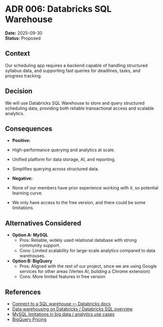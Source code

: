 # ADR 006: Databricks SQL Warehouse

**Date:** 2025-09-30 \
**Status:** Proposed  

## Context  
Our scheduling app requires a backend capable of handling structured syllabus data, and supporting fast queries for deadlines, tasks, and progress tracking.  

## Decision  
We will use Databricks SQL Warehouse to store and query structured scheduling data, providing both reliable transactional access and scalable analytics.  

## Consequences 
- **Positive:**  
- High-performance querying and analytics at scale.  
- Unified platform for data storage, AI, and reporting.  
- Simplifies querying across structured data.

- **Negative:** 
- None of our members have prior experience working with it, so potential learning curve.
- We only have access to the free version, and there could be some limitations 

## Alternatives Considered  
- **Option A: MySQL**
    - Pros: Reliable, widely used relational database with strong community support. 
    - Cons: Limited scalability for large-scale analytics compared to data warehouses.
- **Option B: BigQuery**
    - Pros: Aligned with the rest of our project, since we are using Google services for other areas (Vertex AI, building a Chrome extension)
    - Cons: More limited features in free version

## References 
- [Connect to a SQL warehouse — Databricks docs](https://docs.databricks.com/aws/en/compute/sql-warehouse/?utm_source=chatgpt.com)
- [Data warehousing on Databricks / Databricks SQL overview](https://docs.databricks.com/aws/en/sql/?utm_source=chatgpt.com)
- [MySQL limitations in big data / analytics use cases](https://www.gridgain.com/resources/blog/mysql-limitations-in-big-data-analytics?utm_source=chatgpt.com)
- [BigQuery Pricing](https://cloud.google.com/bigquery/pricing?hl=en#:~:text=BigQuery%20charges%20for%20other%20operations,billing%20account%20attached%20to%20it.)